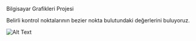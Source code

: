 Bilgisayar Grafikleri Projesi

Belirli kontrol noktalarının bezier nokta bulutundaki değerlerini buluyoruz.

![Alt Text](https://media.giphy.com/media/rsROtwlmFmYXMVDMkQ/giphy.gif)
